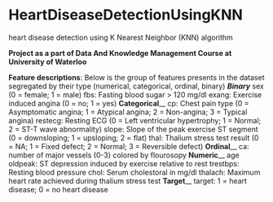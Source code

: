 # HeartDiseaseDetectionUsingKNN
heart disease detection using K Nearest Neighbor (KNN) algorithm

**Project as a part of Data And Knowledge Management Course at University of Waterloo**

**Feature descriptions**:
Below is the group of features presents in the dataset segregated by their type (numerical, categorical, ordinal, binary)
**_Binary_**
sex (0 = female; 1 = male)
fbs: Fasting blood sugar > 120 mg/dl
exang: Exercise induced angina (0 = no; 1 = yes)
**Categorical**__
cp: Chest pain type (0 = Asymptomatic angina; 1 = Atypical angina; 2 = Non-angina; 3 = Typical angina)
restecg: Resting ECG (0 = Left ventricular hypertrophy; 1 = Normal; 2 = ST-T wave abnormality)
slope: Slope of the peak exercise ST segment (0 = downsloping; 1 = upsloping; 2 = flat)
thal: Thalium stress test result (0 = NA; 1 = Fixed defect; 2 = Normal; 3 = Reversible defect)
**Ordinal**__
ca: number of major vessels (0-3) colored by flourosopy
**Numeric**__
age
oldpeak: ST depression induced by exercise relative to rest
trestbps: Resting blood pressure
chol: Serum cholestoral in mg/dl
thalach: Maximum heart rate achieved during thalium stress test
**Target**__
target: 1 = heart disease; 0 = no heart disease

